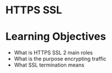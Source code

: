 # HTTPS SSL

# Learning Objectives
* What is HTTPS SSL 2 main roles
* What is the purpose encrypting traffic
* What SSL termination means
